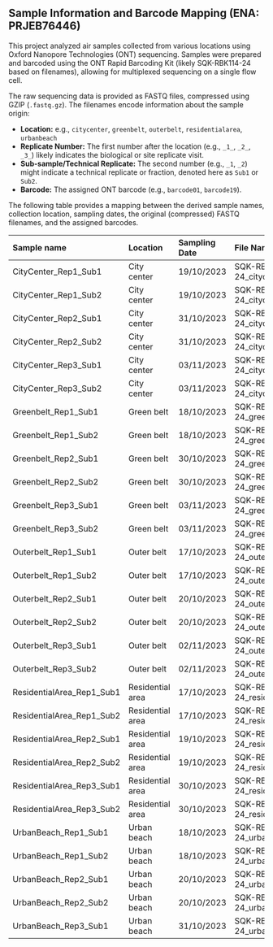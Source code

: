 ## Sample Information and Barcode Mapping (ENA: PRJEB76446)

This project analyzed air samples collected from various locations using Oxford Nanopore Technologies (ONT) sequencing. Samples were prepared and barcoded using the ONT Rapid Barcoding Kit (likely SQK-RBK114-24 based on filenames), allowing for multiplexed sequencing on a single flow cell.

The raw sequencing data is provided as FASTQ files, compressed using GZIP (`.fastq.gz`). The filenames encode information about the sample origin:

* **Location:** e.g., `citycenter`, `greenbelt`, `outerbelt`, `residentialarea`, `urbanbeach`
* **Replicate Number:** The first number after the location (e.g., `_1_`, `_2_`, `_3_`) likely indicates the biological or site replicate visit.
* **Sub-sample/Technical Replicate:** The second number (e.g., `_1`, `_2`) might indicate a technical replicate or fraction, denoted here as `Sub1` or `Sub2`.
* **Barcode:** The assigned ONT barcode (e.g., `barcode01`, `barcode19`).

The following table provides a mapping between the derived sample names, collection location, sampling dates, the original (compressed) FASTQ filenames, and the assigned barcodes.

| Sample name                 | Location          | Sampling Date | File Name                                                     | Barcode   |
| :-------------------------- | :---------------- | :------------ | :------------------------------------------------------------ | :-------- |
| CityCenter_Rep1_Sub1        | City center       | 19/10/2023    | SQK-RBK114-24_citycenter_1_1_barcode19.fastq.gz             | barcode19 |
| CityCenter_Rep1_Sub2        | City center       | 19/10/2023    | SQK-RBK114-24_citycenter_1_2_barcode20.fastq.gz             | barcode20 |
| CityCenter_Rep2_Sub1        | City center       | 31/10/2023    | SQK-RBK114-24_citycenter_2_1_barcode21.fastq.gz             | barcode21 |
| CityCenter_Rep2_Sub2        | City center       | 31/10/2023    | SQK-RBK114-24_citycenter_2_2_barcode22.fastq.gz             | barcode22 |
| CityCenter_Rep3_Sub1        | City center       | 03/11/2023    | SQK-RBK114-24_citycenter_3_1_barcode23.fastq.gz             | barcode23 |
| CityCenter_Rep3_Sub2        | City center       | 03/11/2023    | SQK-RBK114-24_citycenter_3_2_barcode24.fastq.gz             | barcode24 |
| Greenbelt_Rep1_Sub1         | Green belt        | 18/10/2023    | SQK-RBK114-24_greenbelt_1_1_barcode01.fastq.gz              | barcode01 |
| Greenbelt_Rep1_Sub2         | Green belt        | 18/10/2023    | SQK-RBK114-24_greenbelt_1_2_barcode02.fastq.gz              | barcode02 |
| Greenbelt_Rep2_Sub1         | Green belt        | 30/10/2023    | SQK-RBK114-24_greenbelt_2_1_barcode03.fastq.gz              | barcode03 |
| Greenbelt_Rep2_Sub2         | Green belt        | 30/10/2023    | SQK-RBK114-24_greenbelt_2_2_barcode04.fastq.gz              | barcode04 |
| Greenbelt_Rep3_Sub1         | Green belt        | 03/11/2023    | SQK-RBK114-24_greenbelt_3_1_barcode05.fastq.gz              | barcode05 |
| Greenbelt_Rep3_Sub2         | Green belt        | 03/11/2023    | SQK-RBK114-24_greenbelt_3_2_barcode06.fastq.gz              | barcode06 |
| Outerbelt_Rep1_Sub1         | Outer belt        | 17/10/2023    | SQK-RBK114-24_outerbelt_1_1_barcode01.fastq.gz              | barcode01 |
| Outerbelt_Rep1_Sub2         | Outer belt        | 17/10/2023    | SQK-RBK114-24_outerbelt_1_2_barcode02.fastq.gz              | barcode02 |
| Outerbelt_Rep2_Sub1         | Outer belt        | 20/10/2023    | SQK-RBK114-24_outerbelt_2_1_barcode03.fastq.gz              | barcode03 |
| Outerbelt_Rep2_Sub2         | Outer belt        | 20/10/2023    | SQK-RBK114-24_outerbelt_2_2_barcode04.fastq.gz              | barcode04 |
| Outerbelt_Rep3_Sub1         | Outer belt        | 02/11/2023    | SQK-RBK114-24_outerbelt_3_1_barcode05.fastq.gz              | barcode05 |
| Outerbelt_Rep3_Sub2         | Outer belt        | 02/11/2023    | SQK-RBK114-24_outerbelt_3_2_barcode06.fastq.gz              | barcode06 |
| ResidentialArea_Rep1_Sub1 | Residential area  | 17/10/2023    | SQK-RBK114-24_residentialarea_1_1_barcode13.fastq.gz      | barcode13 |
| ResidentialArea_Rep1_Sub2 | Residential area  | 17/10/2023    | SQK-RBK114-24_residentialarea_1_2_barcode14.fastq.gz      | barcode14 |
| ResidentialArea_Rep2_Sub1 | Residential area  | 19/10/2023    | SQK-RBK114-24_residentialarea_2_1_barcode15.fastq.gz      | barcode15 |
| ResidentialArea_Rep2_Sub2 | Residential area  | 19/10/2023    | SQK-RBK114-24_residentialarea_2_2_barcode16.fastq.gz      | barcode16 |
| ResidentialArea_Rep3_Sub1 | Residential area  | 30/10/2023    | SQK-RBK114-24_residentialarea_3_1_barcode17.fastq.gz      | barcode17 |
| ResidentialArea_Rep3_Sub2 | Residential area  | 30/10/2023    | SQK-RBK114-24_residentialarea_3_2_barcode18.fastq.gz      | barcode18 |
| UrbanBeach_Rep1_Sub1      | Urban beach       | 18/10/2023    | SQK-RBK114-24_urbanbeach_1_1_barcode07.fastq.gz           | barcode07 |
| UrbanBeach_Rep1_Sub2      | Urban beach       | 18/10/2023    | SQK-RBK114-24_urbanbeach_1_2_barcode08.fastq.gz           | barcode08 |
| UrbanBeach_Rep2_Sub1      | Urban beach       | 20/10/2023    | SQK-RBK114-24_urbanbeach_2_1_barcode09.fastq.gz           | barcode09 |
| UrbanBeach_Rep2_Sub2      | Urban beach       | 20/10/2023    | SQK-RBK114-24_urbanbeach_2_2_barcode11.fastq.gz           | barcode11 |
| UrbanBeach_Rep3_Sub1      | Urban beach       | 31/10/2023    | SQK-RBK114-24_urbanbeach_3_1_barcode12.fastq.gz           | barcode12 |
